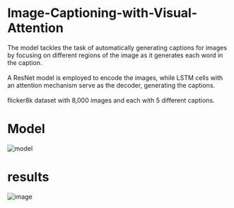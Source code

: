 # Image-Captioning-with-Visual-Attention
 The model tackles the task of automatically generating captions for images by focusing on different regions of the image as it generates each word in the caption.<br />
 <br /> 
 A ResNet model is employed to encode the images, while LSTM cells with an attention mechanism serve as the decoder, generating the captions.<br /> 
 <br /> 
 flicker8k dataset with 8,000 images and each with 5 different captions.
# Model

![model](https://github.com/user-attachments/assets/04e48750-eaec-42c2-b711-713899e54c63)


# results

![image](https://github.com/user-attachments/assets/55c6f16f-2539-4b8f-ba63-2dfb940a08e6)



